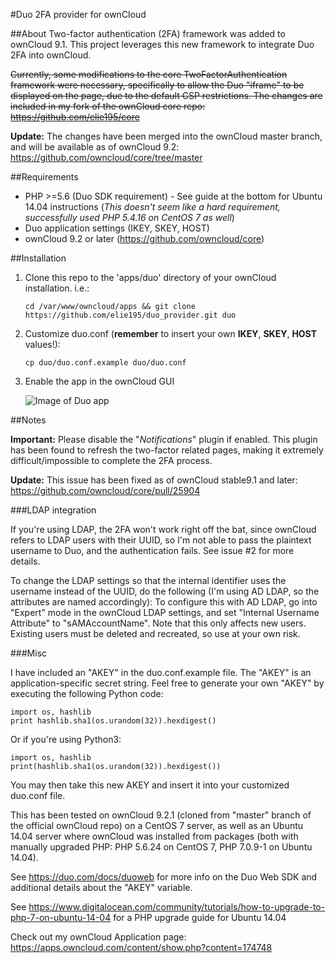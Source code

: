 #Duo 2FA provider for ownCloud

##About
Two-factor authentication (2FA) framework was added to ownCloud 9.1. This project leverages this new framework to integrate Duo 2FA into ownCloud.

~~Currently, some modifications to the core TwoFactorAuthentication framework were necessary, specifically to allow the Duo "iframe" to be displayed on the page, due to the default CSP restrictions. The changes are included in my fork of the ownCloud core repo: https://github.com/elie195/core~~

**Update:** The changes have been merged into the ownCloud master branch, and will be available as of ownCloud 9.2: https://github.com/owncloud/core/tree/master

##Requirements

- PHP >=5.6 (Duo SDK requirement) - See guide at the bottom for Ubuntu 14.04 instructions (*This doesn't seem like a hard requirement, successfully used PHP 5.4.16 on CentOS 7 as well*)
- Duo application settings (IKEY, SKEY, HOST)
- ownCloud 9.2 or later (https://github.com/owncloud/core)
    
##Installation

1. Clone this repo to the 'apps/duo' directory of your ownCloud installation. i.e.:

    ```
    cd /var/www/owncloud/apps && git clone https://github.com/elie195/duo_provider.git duo
    ```
    
2. Customize duo.conf (**remember** to insert your own **IKEY**, **SKEY**, **HOST** values!):

    ```
    cp duo/duo.conf.example duo/duo.conf
    ```
    
3. Enable the app in the ownCloud GUI

    ![Image of Duo app](https://github.com/elie195/duo_provider/raw/master/misc/duo.PNG)


##Notes

**Important:** Please disable the "*Notifications*" plugin if enabled. This plugin has been found to refresh the two-factor related pages, making it extremely difficult/impossible to complete the 2FA process.

**Update:** This issue has been fixed as of ownCloud stable9.1 and later: https://github.com/owncloud/core/pull/25904

###LDAP integration

If you're using LDAP, the 2FA won't work right off the bat, since ownCloud refers to LDAP users with their UUID, so I'm not able to pass the plaintext username to Duo, and the authentication fails. See issue #2 for more details.

To change the LDAP settings so that the internal identifier uses the username instead of the UUID, do the following (I'm using AD LDAP, so the attributes are named accordingly): To configure this with AD LDAP, go into "Expert" mode in the ownCloud LDAP settings, and set "Internal Username Attribute" to "sAMAccountName". Note that this only affects new users. Existing users must be deleted and recreated, so use at your own risk.

###Misc

I have included an "AKEY" in the duo.conf.example file. The "AKEY" is an application-specific secret string. Feel free to generate your own "AKEY" by executing the following Python code:

    import os, hashlib
    print hashlib.sha1(os.urandom(32)).hexdigest()

Or if you're using Python3:

    import os, hashlib
    print(hashlib.sha1(os.urandom(32)).hexdigest())

You may then take this new AKEY and insert it into your customized duo.conf file.

This has been tested on ownCloud 9.2.1 (cloned from "master" branch of the official ownCloud repo) on a CentOS 7 server, as well as an Ubuntu 14.04 server where ownCloud was installed from packages (both with manually upgraded PHP: PHP 5.6.24 on CentOS 7, PHP 7.0.9-1 on Ubuntu 14.04). 

See https://duo.com/docs/duoweb for more info on the Duo Web SDK and additional details about the "AKEY" variable.

See https://www.digitalocean.com/community/tutorials/how-to-upgrade-to-php-7-on-ubuntu-14-04 for a PHP upgrade guide for Ubuntu 14.04

Check out my ownCloud Application page: https://apps.owncloud.com/content/show.php?content=174748
